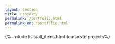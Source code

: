 ```yaml
---
layout: section
title: Projekty
permalink: /portfolio.html
permalink_en: /portfolio.html
---
```

{% include lists/all_items.html items=site.projects%}
